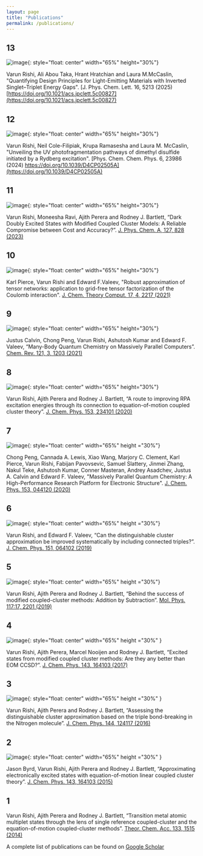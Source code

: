 ```yaml
---
layout: page
title: "Publications"
permalink: /publications/
---
```



## 13

![image](/images/INVEST_summary.png){: style="float: center" width="65%" height="30%"}

Varun Rishi, Ali Abou Taka, Hrant Hratchian and Laura M.McCaslin, "Quantifying Design Principles for Light-Emitting Materials with Inverted Singlet–Triplet Energy Gaps".
[J. Phys. Chem. Lett. 16, 5213 (2025) [https://doi.org/10.1021/acs.jpclett.5c00827](https://doi.org/10.1021/acs.jpclett.5c00827)



## 12
![image](/images/DMDS_summary.jpg){: style="float: center" width="65%" height="30%"}

Varun Rishi, Neil Cole-Filipiak, Krupa Ramasesha and Laura M. McCaslin, "Unveiling the UV
photofragmentation pathways of dimethyl disulfide initiated by a Rydberg excitation".
[Phys. Chem. Chem. Phys. 6, 23986 (2024) https://doi.org/10.1039/D4CP02505A](https://doi.org/10.1039/D4CP02505A)


## 11
![image](/images/DoublyExcitedStates.jpeg){: style="float: center" width="65%" height="30%"}

Varun Rishi, Moneesha Ravi, Ajith Perera and Rodney J. Bartlett, “Dark Doubly Excited States
with Modified Coupled Cluster Models: A Reliable Compromise between Cost and Accuracy?”. 
[J. Phys. Chem. A, 127, 828 (2023)](https://doi.org/10.1021/acs.jpca.2c07697)


## 10
![image](/images/CP_DF_CCSD.gif){: style="float: center" width="65%" height="30%"}


Karl Pierce, Varun Rishi and Edward F.Valeev, "Robust approximation of tensor networks: application to grid-free tensor factorization of the Coulomb interaction".
[J. Chem. Theory Comput. 17, 4, 2217 (2021)](https://doi.org/10.1021/acs.jctc.0c01310)


## 9
![image](/images/MassivelyParallel.gif){: style="float: center" width="65%" height="30%"}


Justus Calvin, Chong Peng, Varun Rishi, Ashutosh Kumar and Edward F. Valeev, “Many-Body Quantum Chemistry on Massively Parallel Computers”. 
[Chem. Rev. 121, 3, 1203 (2021)](https://doi.org/10.1021/acs.chemrev.0c00006)

## 8
![image](/images/RPA.jpg){: style="float: center" width="65%" height="30%"}


Varun Rishi, Ajith Perera and Rodney J. Bartlett, “A route to improving RPA excitation energies through its connection to equation-of-motion coupled cluster theory”.
[J. Chem. Phys. 153, 234101 (2020)](https://aip.scitation.org/doi/10.1063/5.0023862) 

## 7
![image](/images/MPQC.jpeg){: style="float: center" width="65%" height ="30%"}

Chong Peng, Cannada A. Lewis, Xiao Wang, Marjory C. Clement, Karl Pierce, Varun Rishi,
Fabijan Pavovsevic, Samuel Slattery, Jinmei Zhang, Nakul Teke, Ashutosh Kumar, Conner Masteran, Andrey Asadchev, Justus A. Calvin and Edward F. Valeev, "Massively Parallel Quantum Chemistry: A High-Performance Research Platform for Electronic Structure". 
[J. Chem. Phys. 153, 044120 (2020)](https://aip.scitation.org/doi/abs/10.1063/5.0005889)  


## 6
![image](/images/DCSDT_b.jpg){: style="float: center" width="65%" height ="30%"}

Varun Rishi, and Edward F. Valeev, “Can the distinguishable cluster approximation be improved systematically by including connected triples?”. 
[J. Chem. Phys. 151, 064102 (2019)](https://aip.scitation.org/doi/abs/10.1063/1.5097150)

## 5
![image](/images/A_B_S.jpg){: style="float: center" width="65%" height ="30%"}

Varun Rishi, Ajith Perera and Rodney J. Bartlett, “Behind the success of modified coupled-cluster methods: Addition by Subtraction”.
[Mol. Phys. 117:17, 2201 (2019)](https://www.tandfonline.com/doi/abs/10.1080/00268976.2018.1492748)

## 4
![image](/images/DCSD.jpeg){: style="float: center" width="65%" height ="30%" }

Varun Rishi, Ajith Perera, Marcel Nooijen and Rodney J. Bartlett, “Excited states from modified coupled cluster methods: Are they any better than EOM CCSD?”.
[J. Chem. Phys. 143, 164103 (2017)](https://aip.scitation.org/doi/abs/10.1063/1.4979078)


## 3
![image](/images/DCSD_N2.jpeg){: style="float: center" width="65%" height ="30%" }

Varun Rishi, Ajith Perera and Rodney J. Bartlett, “Assessing the distinguishable cluster approximation based on the triple bond-breaking in the Nitrogen molecule”.
[J. Chem. Phys. 144, 124117 (2016)](https://aip.scitation.org/doi/abs/10.1063/1.4944087) 


## 2
![image](/images/EOM-LCCSD.jpeg){: style="float: center" width="65%" height ="30%" }

Jason Byrd, Varun Rishi, Ajith Perera and Rodney J. Bartlett, “Approximating electronically excited states with equation-of-motion linear coupled cluster theory”. 
[J. Chem. Phys. 143, 164103 (2015)](https://aip.scitation.org/doi/abs/10.1063/1.4934232)


## 1

Varun Rishi, Ajith Perera and Rodney J. Bartlett, “Transition metal atomic multiplet states through the lens of single reference coupled-cluster and the equation-of-motion coupled-cluster methods”.
[Theor. Chem. Acc. 133, 1515 (2014)](https://link.springer.com/chapter/10.1007/978-3-662-47051-0_18)


A complete list of publications can be found on [Google Scholar](https://scholar.google.com/citations?user=nGopRpIAAAAJ&hl=en)


